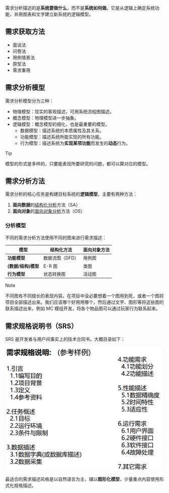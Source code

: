 需求分析描述的是**系统要做什么**，而不是**系统如何做**。它是从逻辑上确定系统功能，并用图表和文字建立新系统的逻辑模型。

## 需求获取方法

- 面谈法
- 问卷法
- 用例情景法
- 原型法
- 需求重用

## 需求分析模型

需求分析模型分为三种：

- 物理模型：现实的客观描述，可用系统流程图描述。
- 概念模型：物理模型进一步抽象。
- 逻辑模型：概念模型的细化，也是最重要的模型。
	- 数据模型：描述系统的本质属性及其关系。
	- 功能模型：描述系统所能实现的所有功能。
	- 行为模型：描述系统为**实现某项功能**而发生的**动态**行为。

> [!TIP]
> 模型的形式是多样的，只要能表现所要研究的问题，都可以算对应的模型。

## 需求分析方法

需求分析的核心任务是构建目标系统的**逻辑模型**，主要有两种方法：

1. **面向数据**的[结构化分析](02-结构化分析.md)方法（SA）
2. **面向对象**的[面向对象分析](03-面向对象分析.md)方法（OS）

### 分析模型

不同的需求分析方法使用不同的图来进行需求描述：

| 模型       | 结构化方法       | 面向对象方法         |
| ---------- | ---------------- | -------------------- |
| **功能模型** | 数据流图（DFD）  | 用例图               |
| **(数据/结构)模型** | E-R 图           | 类图                 |
| **行为模型** | 状态转换图       | 活动图      |

> [!NOTE]
> 不同图有不同擅长的表现内容。在项目中没必要想着一个图用到死，或者一个图将项目全部描述出来。我们应该哪个好用用哪个，然后通过文字、图形等将这些图的联系描述出来，例如 MC 模组开发，将各个物品图可以通过玩家行为联系起来。

## 需求规格说明书（SRS）

SRS 是开发者与用户间事实上的技术合同书。大概目录如下：

![](./attachments/image-1.png)

最适合的需求描述风格是以自然语言为主，辅以**图形化模型**，少量重点内容使用形式化规格描述。
